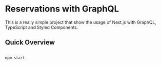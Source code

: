 
# Reservations with GraphQL

This is a really simple project that show the usage of Next.js with GraphQL, TypeScript and Styled Components.

## Quick Overview

```sh

npm start

```
